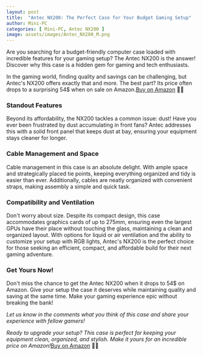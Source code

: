 ```yaml
---
layout: post
title:  "Antec NX200: The Perfect Case for Your Budget Gaming Setup"
author: Mini-PC
categories: [ Mini-PC, Antec NX200 ]
image: assets/images/Antec_NX200_M.png
---
```


Are you searching for a budget-friendly computer case loaded with incredible features for your gaming setup? The Antec NX200 is the answer! Discover why this case is a hidden gem for gaming and tech enthusiasts.

In the gaming world, finding quality and savings can be challenging, but Antec's NX200 offers exactly that and more. The best part? Its price often drops to a surprising 54$ when on sale on Amazon.[Buy on Amazon](https://amzn.to/3RPbtm9) 💪🌐

### Standout Features

Beyond its affordability, the NX200 tackles a common issue: dust! Have you ever been frustrated by dust accumulating in front fans? Antec addresses this with a solid front panel that keeps dust at bay, ensuring your equipment stays cleaner for longer.

### Cable Management and Space

Cable management in this case is an absolute delight. With ample space and strategically placed tie points, keeping everything organized and tidy is easier than ever. Additionally, cables are neatly organized with convenient straps, making assembly a simple and quick task.

### Compatibility and Ventilation

Don't worry about size. Despite its compact design, this case accommodates graphics cards of up to 275mm, ensuring even the largest GPUs have their place without touching the glass, maintaining a clean and organized layout. With options for liquid or air ventilation and the ability to customize your setup with RGB lights, Antec's NX200 is the perfect choice for those seeking an efficient, compact, and affordable build for their next gaming adventure.

### Get Yours Now!

Don't miss the chance to get the Antec NX200 when it drops to 54$ on Amazon. Give your setup the case it deserves while maintaining quality and saving at the same time. Make your gaming experience epic without breaking the bank!

*Let us know in the comments what you think of this case and share your experience with fellow gamers!*

*Ready to upgrade your setup? This case is perfect for keeping your equipment clean, organized, and stylish. Make it yours for an incredible price on Amazon!*[Buy on Amazon](https://amzn.to/3RPbtm9) 💪🌐























